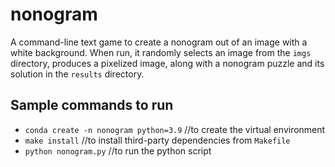 # nonogram
A command-line text game to create a nonogram out of an image with a white background. When run, it randomly
selects an image from the `imgs` directory, produces a pixelized image, along with a nonogram puzzle and its
solution in the `results` directory.

## Sample commands to run
- `conda create -n nonogram python=3.9` //to create the virtual environment
- `make install` //to install third-party dependencies from `Makefile`
- `python nonogram.py` //to run the python script

